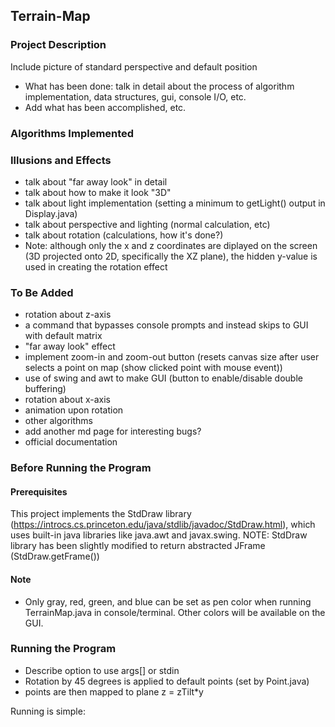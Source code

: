 ## Terrain-Map
### Project Description
Include picture of standard perspective and default position
- What has been done: talk in detail about the process of algorithm implementation, data structures, gui, console I/O, etc.
- Add what has been accomplished, etc.

### Algorithms Implemented

### Illusions and Effects
- talk about "far away look" in detail
- talk about how to make it look "3D"
- talk about light implementation (setting a minimum to getLight() output in Display.java)
- talk about perspective and lighting (normal calculation, etc)
- talk about rotation (calculations, how it's done?)
- Note: although only the x and z coordinates are diplayed on the screen (3D projected onto 2D, specifically the XZ plane), the hidden y-value is used in creating the rotation effect

### To Be Added
- rotation about z-axis
- a command that bypasses console prompts and instead skips to GUI with default matrix
- "far away look" effect 
- implement zoom-in and zoom-out button (resets canvas size after user selects a point on map (show clicked point with mouse event))
- use of swing and awt to make GUI (button to enable/disable double buffering)
- rotation about x-axis
- animation upon rotation
- other algorithms
- add another md page for interesting bugs?
- official documentation

### Before Running the Program
#### Prerequisites
This project implements the StdDraw library (https://introcs.cs.princeton.edu/java/stdlib/javadoc/StdDraw.html), which uses built-in java libraries like java.awt and javax.swing. 
NOTE: StdDraw library has been slightly modified to return abstracted JFrame (StdDraw.getFrame())
#### Note
- Only gray, red, green, and blue can be set as pen color when running TerrainMap.java in console/terminal. Other colors will be available on the GUI.

### Running the Program
- Describe option to use args[] or stdin
- Rotation by 45 degrees is applied to default points (set by Point.java)
- points are then mapped to plane z = zTilt*y

Running is simple:
